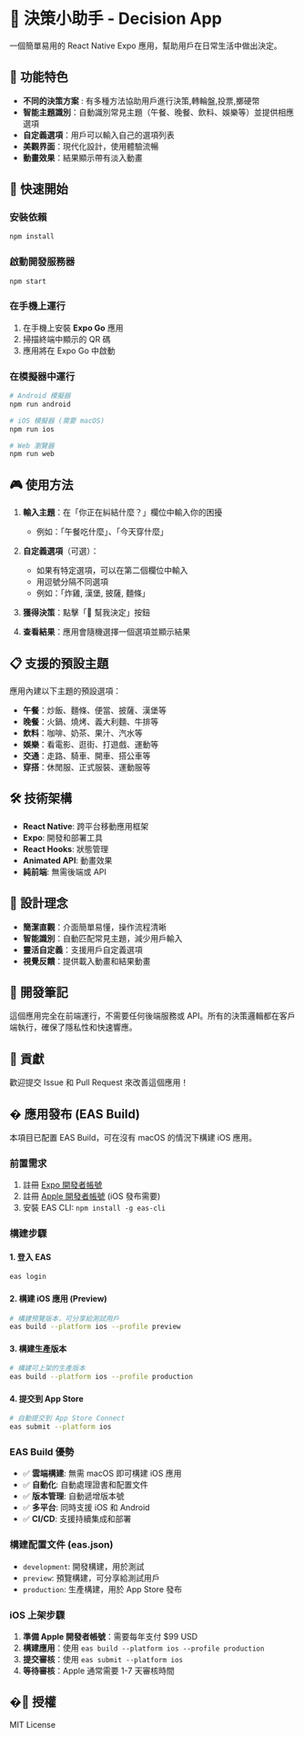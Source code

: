 # 🎯 決策小助手 - Decision App

一個簡單易用的 React Native Expo 應用，幫助用戶在日常生活中做出決定。

## 📱 功能特色

- **不同的決策方案** : 有多種方法協助用戶進行決策,轉輪盤,投票,擲硬幣
- **智能主題識別**：自動識別常見主題（午餐、晚餐、飲料、娛樂等）並提供相應選項
- **自定義選項**：用戶可以輸入自己的選項列表
- **美觀界面**：現代化設計，使用體驗流暢
- **動畫效果**：結果顯示帶有淡入動畫

## 🚀 快速開始

### 安裝依賴

```bash
npm install
```

### 啟動開發服務器

```bash
npm start
```

### 在手機上運行

1. 在手機上安裝 **Expo Go** 應用
2. 掃描終端中顯示的 QR 碼
3. 應用將在 Expo Go 中啟動

### 在模擬器中運行

```bash
# Android 模擬器
npm run android

# iOS 模擬器 (需要 macOS)
npm run ios

# Web 瀏覽器
npm run web
```

## 🎮 使用方法

1. **輸入主題**：在「你正在糾結什麼？」欄位中輸入你的困擾

   - 例如：「午餐吃什麼」、「今天穿什麼」

2. **自定義選項**（可選）：

   - 如果有特定選項，可以在第二個欄位中輸入
   - 用逗號分隔不同選項
   - 例如：「炸雞, 漢堡, 披薩, 麵條」

3. **獲得決策**：點擊「🎲 幫我決定」按鈕

4. **查看結果**：應用會隨機選擇一個選項並顯示結果

## 📋 支援的預設主題

應用內建以下主題的預設選項：

- **午餐**：炒飯、麵條、便當、披薩、漢堡等
- **晚餐**：火鍋、燒烤、義大利麵、牛排等
- **飲料**：咖啡、奶茶、果汁、汽水等
- **娛樂**：看電影、逛街、打遊戲、運動等
- **交通**：走路、騎車、開車、搭公車等
- **穿搭**：休閒服、正式服裝、運動服等

## 🛠 技術架構

- **React Native**: 跨平台移動應用框架
- **Expo**: 開發和部署工具
- **React Hooks**: 狀態管理
- **Animated API**: 動畫效果
- **純前端**: 無需後端或 API

## 🎨 設計理念

- **簡潔直觀**：介面簡單易懂，操作流程清晰
- **智能識別**：自動匹配常見主題，減少用戶輸入
- **靈活自定義**：支援用戶自定義選項
- **視覺反饋**：提供載入動畫和結果動畫

## 📝 開發筆記

這個應用完全在前端運行，不需要任何後端服務或 API。所有的決策邏輯都在客戶端執行，確保了隱私性和快速響應。

## 🤝 貢獻

歡迎提交 Issue 和 Pull Request 來改善這個應用！

## � 應用發布 (EAS Build)

本項目已配置 EAS Build，可在沒有 macOS 的情況下構建 iOS 應用。

### 前置需求

1. 註冊 [Expo 開發者帳號](https://expo.dev/)
2. 註冊 [Apple 開發者帳號](https://developer.apple.com/) (iOS 發布需要)
3. 安裝 EAS CLI: `npm install -g eas-cli`

### 構建步驟

#### 1. 登入 EAS

```bash
eas login
```

#### 2. 構建 iOS 應用 (Preview)

```bash
# 構建預覽版本，可分享給測試用戶
eas build --platform ios --profile preview
```

#### 3. 構建生產版本

```bash
# 構建可上架的生產版本
eas build --platform ios --profile production
```

#### 4. 提交到 App Store

```bash
# 自動提交到 App Store Connect
eas submit --platform ios
```

### EAS Build 優勢

- ✅ **雲端構建**: 無需 macOS 即可構建 iOS 應用
- ✅ **自動化**: 自動處理證書和配置文件
- ✅ **版本管理**: 自動遞增版本號
- ✅ **多平台**: 同時支援 iOS 和 Android
- ✅ **CI/CD**: 支援持續集成和部署

### 構建配置文件 (eas.json)

- `development`: 開發構建，用於測試
- `preview`: 預覽構建，可分享給測試用戶
- `production`: 生產構建，用於 App Store 發布

### iOS 上架步驟

1. **準備 Apple 開發者帳號**：需要每年支付 $99 USD
2. **構建應用**：使用 `eas build --platform ios --profile production`
3. **提交審核**：使用 `eas submit --platform ios`
4. **等待審核**：Apple 通常需要 1-7 天審核時間

## �📄 授權

MIT License
